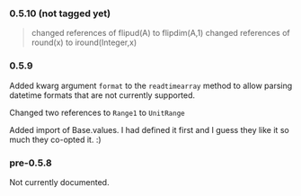 ### 0.5.10 (not tagged yet)

> changed references of flipud(A) to flipdim(A,1)
> changed references of round(x) to iround(Integer,x)

### 0.5.9

Added kwarg argument `format` to the `readtimearray` method to allow parsing datetime formats that are not 
currently supported.

Changed two references to `Range1` to `UnitRange`

Added import of Base.values. I had defined it first and I guess they like it so much they co-opted it. :)

### pre-0.5.8

Not currently documented.
